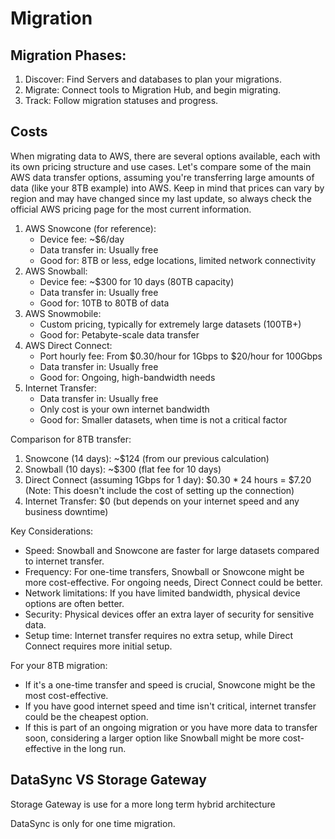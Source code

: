 # Migration

## Migration Phases:&#x20;

1. Discover: Find Servers and databases to plan your migrations.
2. Migrate: Connect tools to Migration Hub, and begin migrating.
3. Track: Follow migration statuses and  progress.

## Costs&#x20;

When migrating data to AWS, there are several options available, each with its own pricing structure and use cases. Let's compare some of the main AWS data transfer options, assuming you're transferring large amounts of data (like your 8TB example) into AWS. Keep in mind that prices can vary by region and may have changed since my last update, so always check the official AWS pricing page for the most current information.

1. AWS Snowcone (for reference):
   * Device fee: \~$6/day
   * Data transfer in: Usually free
   * Good for: 8TB or less, edge locations, limited network connectivity
2. AWS Snowball:
   * Device fee: \~$300 for 10 days (80TB capacity)
   * Data transfer in: Usually free
   * Good for: 10TB to 80TB of data
3. AWS Snowmobile:
   * Custom pricing, typically for extremely large datasets (100TB+)
   * Good for: Petabyte-scale data transfer
4. AWS Direct Connect:
   * Port hourly fee: From $0.30/hour for 1Gbps to $20/hour for 100Gbps
   * Data transfer in: Usually free
   * Good for: Ongoing, high-bandwidth needs
5. Internet Transfer:
   * Data transfer in: Usually free
   * Only cost is your own internet bandwidth
   * Good for: Smaller datasets, when time is not a critical factor

Comparison for 8TB transfer:

1. Snowcone (14 days): \~$124 (from our previous calculation)
2. Snowball (10 days): \~$300 (flat fee for 10 days)
3. Direct Connect (assuming 1Gbps for 1 day): $0.30 \* 24 hours = $7.20 (Note: This doesn't include the cost of setting up the connection)
4. Internet Transfer: $0 (but depends on your internet speed and any business downtime)

Key Considerations:

* Speed: Snowball and Snowcone are faster for large datasets compared to internet transfer.
* Frequency: For one-time transfers, Snowball or Snowcone might be more cost-effective. For ongoing needs, Direct Connect could be better.
* Network limitations: If you have limited bandwidth, physical device options are often better.
* Security: Physical devices offer an extra layer of security for sensitive data.
* Setup time: Internet transfer requires no extra setup, while Direct Connect requires more initial setup.

For your 8TB migration:

* If it's a one-time transfer and speed is crucial, Snowcone might be the most cost-effective.
* If you have good internet speed and time isn't critical, internet transfer could be the cheapest option.
* If this is part of an ongoing migration or you have more data to transfer soon, considering a larger option like Snowball might be more cost-effective in the long run.



## DataSync VS Storage Gateway

Storage Gateway is use for a more long term hybrid architecture&#x20;

DataSync is only for one time migration.
